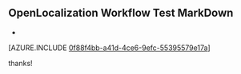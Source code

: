 ## OpenLocalization Workflow Test MarkDown
* 

[AZURE.INCLUDE [0f88f4bb-a41d-4ce6-9efc-55395579e17a](calleeMd1.md)]

 
thanks!